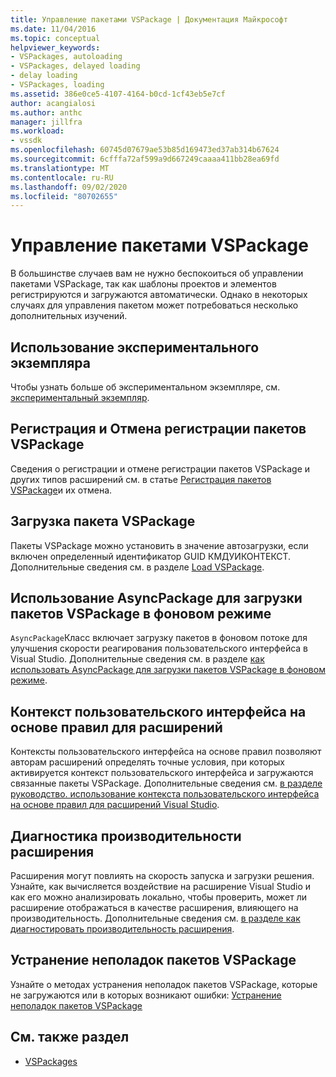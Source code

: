 ```yaml
---
title: Управление пакетами VSPackage | Документация Майкрософт
ms.date: 11/04/2016
ms.topic: conceptual
helpviewer_keywords:
- VSPackages, autoloading
- VSPackages, delayed loading
- delay loading
- VSPackages, loading
ms.assetid: 386e0ce5-4107-4164-b0cd-1cf43eb5e7cf
author: acangialosi
ms.author: anthc
manager: jillfra
ms.workload:
- vssdk
ms.openlocfilehash: 60745d07679ae53b85d169473ed37ab314b67624
ms.sourcegitcommit: 6cfffa72af599a9d667249caaaa411bb28ea69fd
ms.translationtype: MT
ms.contentlocale: ru-RU
ms.lasthandoff: 09/02/2020
ms.locfileid: "80702655"
---
```

# <a name="manage-vspackages"></a>Управление пакетами VSPackage
В большинстве случаев вам не нужно беспокоиться об управлении пакетами VSPackage, так как шаблоны проектов и элементов регистрируются и загружаются автоматически. Однако в некоторых случаях для управления пакетом может потребоваться несколько дополнительных изучений.

## <a name="use-the-experimental-instance"></a>Использование экспериментального экземпляра
 Чтобы узнать больше об экспериментальном экземпляре, см. [экспериментальный экземпляр](../extensibility/the-experimental-instance.md).

## <a name="register-and-unregister-vspackages"></a>Регистрация и Отмена регистрации пакетов VSPackage
 Сведения о регистрации и отмене регистрации пакетов VSPackage и других типов расширений см. в статье [Регистрация пакетов VSPackage](../extensibility/registering-and-unregistering-vspackages.md)и их отмена.

## <a name="load-a-vspackage"></a>Загрузка пакета VSPackage
 Пакеты VSPackage можно установить в значение автозагрузки, если включен определенный идентификатор GUID КМДУИКОНТЕКСТ. Дополнительные сведения см. в разделе [Load VSPackage](../extensibility/loading-vspackages.md).

## <a name="use-asyncpackage-to-load-vspackages-in-the-background"></a>Использование AsyncPackage для загрузки пакетов VSPackage в фоновом режиме
 `AsyncPackage`Класс включает загрузку пакетов в фоновом потоке для улучшения скорости реагирования пользовательского интерфейса в Visual Studio. Дополнительные сведения см. в разделе [как использовать AsyncPackage для загрузки пакетов VSPackage в фоновом режиме](../extensibility/how-to-use-asyncpackage-to-load-vspackages-in-the-background.md).

## <a name="rule-based-ui-context-for-extensions"></a>Контекст пользовательского интерфейса на основе правил для расширений
 Контексты пользовательского интерфейса на основе правил позволяют авторам расширений определять точные условия, при которых активируется контекст пользовательского интерфейса и загружаются связанные пакеты VSPackage. Дополнительные сведения см. [в разделе руководство. использование контекста пользовательского интерфейса на основе правил для расширений Visual Studio](../extensibility/how-to-use-rule-based-ui-context-for-visual-studio-extensions.md).

## <a name="diagnose-extension-performance"></a>Диагностика производительности расширения
Расширения могут повлиять на скорость запуска и загрузки решения. Узнайте, как вычисляется воздействие на расширение Visual Studio и как его можно анализировать локально, чтобы проверить, может ли расширение отображаться в качестве расширения, влияющего на производительность. Дополнительные сведения см. [в разделе как диагностировать производительность расширения](how-to-diagnose-extension-performance.md).

## <a name="troubleshoot-vspackages"></a>Устранение неполадок пакетов VSPackage
 Узнайте о методах устранения неполадок пакетов VSPackage, которые не загружаются или в которых возникают ошибки: [Устранение неполадок пакетов VSPackage](../extensibility/troubleshooting-vspackages.md)

## <a name="see-also"></a>См. также раздел
- [VSPackages](../extensibility/internals/vspackages.md)
